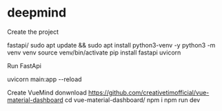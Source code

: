 # deepmind

Create the project

fastapi/
sudo apt update && sudo apt install python3-venv -y
python3 -m venv venv
source venv/bin/activate
pip install fastapi uvicorn


Run FastApi

uvicorn main:app --reload


Create VueMind
donwnload https://github.com/creativetimofficial/vue-material-dashboard
cd vue-material-dashboard/
npm i
npm run dev
